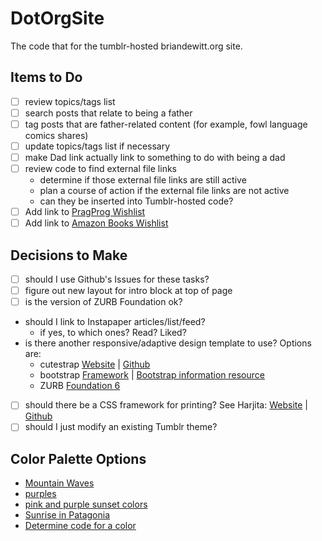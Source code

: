 # DotOrgSite
The code that for the tumblr-hosted briandewitt.org site. 

## Items to Do
+ [ ] review topics/tags list
+ [ ] search posts that relate to being a father
+ [ ] tag posts that are father-related content (for example, fowl language comics shares) 
+ [ ] update topics/tags list if necessary
+ [ ] make Dad link actually link to something to do with being a dad
+ [ ] review code to find external file links
    - determine if those external file links are still active
    - plan a course of action if the external file links are not active
    - can they be inserted into Tumblr-hosted code?
+ [ ] Add link to [PragProg Wishlist ](https://pragprog.com/wishlist/brian-dewitt-42502-4c2c8b40de)
+ [ ] Add link to [Amazon Books Wishlist]()

## Decisions to Make 
+ [ ] should I use Github's Issues for these tasks?
+ [ ] figure out new layout for intro block at top of page
+ [ ] is the version of ZURB Foundation ok? 
+ should I link to Instapaper articles/list/feed? 
    - if yes, to which ones?  Read? Liked? 
+ is there another responsive/adaptive design template to use? Options are: 
    - cutestrap [Website](https://www.cutestrap.com/) | [Github](https://github.com/cutestrap/cutestrap)
    - bootstrap [Framework](http://getbootstrap.com/) | [Bootstrap information resource](http://twitterbootstrap.org/)
    - ZURB [Foundation 6](http://foundation.zurb.com/)
+ [ ] should there be a CSS framework for printing? See Harjita: [Website](http://www.vcarrer.com/2014_09_01_archive.html) | [Github](https://github.com/vladocar/Hartija---CSS-Print-Framework)
+ [ ] should I just modify an existing Tumblr theme?

## Color Palette Options

+ [Mountain Waves](http://naturalpalettes.tumblr.com/post/146468571956/mountain-waves)
+ [purples](http://naturalpalettes.tumblr.com/post/144352079966/anthony-samaniego)
+ [pink and purple sunset colors](http://naturalpalettes.tumblr.com/post/122147291891/jim-semonik)
+ [Sunrise in Patagonia](http://naturalpalettes.tumblr.com/post/115228469016/sunrise-in-patagonia)
+ [Determine code for a color](http://whatcolourisit.scn9a.org)

